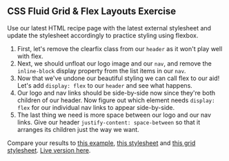 ## CSS Fluid Grid & Flex Layouts Exercise

Use our latest HTML recipe page with the latest external stylesheet and update the stylesheet accordingly to practice styling using flexbox.

1. First, let's remove the clearfix class from our `header` as it won't play well with flex.
2. Next, we should unfloat our logo image and our `nav`, and remove the `inline-block` display property from the list items in our `nav`.
3. Now that we've undone our beautiful styling we can call flex to our aid! Let's add `display: flex` to our `header` and see what happens.
4. Our logo and nav links should be side-by-side now since they're both children of our header. Now figure out which element needs `display: flex` for our individual nav links to appear side-by-side.
5. The last thing we need is more space between our logo and our nav links. Give our header `justify-content: space-between` so that it arranges its children just the way we want.

Compare your results to [this example][example-html], [this stylesheet][example-css] and [this grid stylesheet][grid-css]. [Live version here][live-version].

[example-html]: ./example.html
[example-css]: ../../assets/flex.css
[grid-css]: ../../assets/custom_grid.css
[live-version]: http://appacademy.github.io/curriculum/flex.html
